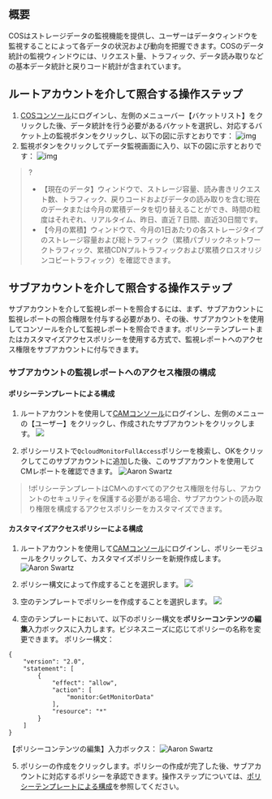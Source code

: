 ## 概要

COSはストレージデータの監視機能を提供し、ユーザーはデータウィンドウを監視することによって各データの状況および動向を把握できます。COSのデータ統計の監視ウィンドウには、リクエスト量、トラフィック、データ読み取りなどの基本データ統計と戻りコード統計が含まれています。

## ルートアカウントを介して照合する操作ステップ

1. [COSコンソール](https://console.cloud.tencent.com/cos5)にログインし、左側のメニューバー【バケットリスト】をクリックした後、データ統計を行う必要があるバケットを選択し、対応するバケット上の監視ボタンをクリックし、以下の図に示すとおりです：
   ![img](https://main.qcloudimg.com/raw/181be97d3b8eefb9a3298f440707c0ea.png)
2. 監視ボタンをクリックしてデータ監視画面に入り、以下の図に示すとおりです：
   ![img](https://main.qcloudimg.com/raw/b3f1ff522827c42eff044abe40aac5be.png)

>?
> - 【現在のデータ】ウィンドウで、ストレージ容量、読み書きリクエスト数、トラフィック、戻りコードおよびデータの読み取りを含む現在のデータまたは今月の累積データを切り替えることができ、時間の粒度はそれぞれ、リアルタイム、昨日、直近７日間、直近30日間です。
> - 【今月の累積】ウィンドウで、今月の1日あたりの各ストレージタイプのストレージ容量および総トラフィック（累積パブリックネットワークトラフィック、累積CDNプルトラフィックおよび累積クロスオリジンコピートラフィック）を確認できます。

## サブアカウントを介して照合する操作ステップ
サブアカウントを介して監視レポートを照合するには、まず、サブアカウントに監視レポートの照合権限を付与する必要があり、その後、サブアカウントを使用してコンソールを介して監視レポートを照合できます。ポリシーテンプレートまたはカスタマイズアクセスポリシーを使用する方式で、監視レポートへのアクセス権限をサブアカウントに付与できます。

### サブアカウントの監視レポートへのアクセス権限の構成
<a id="celie"></a>
#### ポリシーテンプレートによる構成

1. ルートアカウントを使用して[CAMコンソール](https://console.cloud.tencent.com/cam)にログインし、左側のメニューの【ユーザー】をクリックし、作成されたサブアカウントをクリックします。
![](https://main.qcloudimg.com/raw/838e61e330336c8b68564d7b5b381c5a.png)

2. ポリシーリストで`QcloudMonitorFullAccess`ポリシーを検索し、OKをクリックしてこのサブアカウントに追加した後、このサブアカウントを使用してCMレポートを確認できます。
![Aaron Swartz](https://main.qcloudimg.com/raw/c1ffcc2c93a36a9c565b78b549b01d9b.png)

>!ポリシーテンプレートはCMへのすべてのアクセス権限を付与し、アカウントのセキュリティを保護する必要がある場合、サブアカウントの読み取り権限を構成するアクセスポリシーをカスタマイズできます。

#### カスタマイズアクセスポリシーによる構成

1. ルートアカウントを使用して[CAMコンソール](https://console.cloud.tencent.com/cam)にログインし、ポリシーモジュールをクリックして、カスタマイズポリシーを新規作成します。
![Aaron Swartz](https://main.qcloudimg.com/raw/63c631abf08ab7c80a8fb0828cb48288.png)

2. ポリシー構文によって作成することを選択します。
![](https://main.qcloudimg.com/raw/5bc3f55b92f80e721a9331c96e290f46.png)

3. 空のテンプレートでポリシーを作成することを選択します。
![](https://main.qcloudimg.com/raw/43f2263d11c2684ad10d9857fd18cf2b.png)

4. 空のテンプレートにおいて、以下のポリシー構文を**ポリシーコンテンツの編集**入力ボックスに入力します。ビジネスニーズに応じてポリシーの名称を変更できます。
ポリシー構文：
```shell
{
    "version": "2.0",
    "statement": [
        {
            "effect": "allow",
            "action": [
                "monitor:GetMonitorData"
            ],
            "resource": "*"
        }
    ]
}
```
【ポリシーコンテンツの編集】入力ボックス：
![Aaron Swartz](https://main.qcloudimg.com/raw/18e892e58e8c6c9966a169ad22e1d963.png)

5. ポリシーの作成をクリックします。ポリシーの作成が完了した後、サブアカウントに対応するポリシーを承認できます。操作ステップについては、[ポリシーテンプレートによる構成](#celie)を参照してください。
